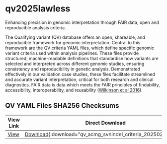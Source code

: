# qv2025lawless

Enhancing precision in genomic interpretation through FAIR data, open and reproducible analysis criteria.

The Qualifying variant (QV) database offers an open, shareable, and reproducible framework for genomic interpretation. 
Central to this framework are the QV criteria YAML files, which define specific genomic variant criteria used within analysis pipelines. 
These files provide structured, machine-readable definitions that standardise how variants are selected and interpreted across different genomic studies, ensuring consistency and reproducibility in genetic analysis. 
Demonstrated effectively in our validation case studies, these files facilitate streamlined and accurate variant interpretation, critical for both research and clinical diagnostics.
FAIR data is data which meets the FAIR principles of findability, accessibility, interoperability, and reusability
([Wilkinson et al 2016](https://doi.org/10.1038%2FSDATA.2016.18)).

## QV YAML Files SHA256 Checksums

| View Link | Direct Download | Filename | SHA256 |
| --------- | --------------- | -------- | ------ |
| [View](src/qv_files/qv_acmg_svnindel_criteria_20250225.yaml) | [Download](/assets/qv_database/qv_acmg_svnindel_criteria_20250225.yaml){:download="qv_acmg_svnindel_criteria_20250225.yaml"} | qv_acmg_svnindel_criteria_20250225.yaml | `004af358178c99ef54029984cd37721986b879bc845d2a1162fbece02627e190` |
